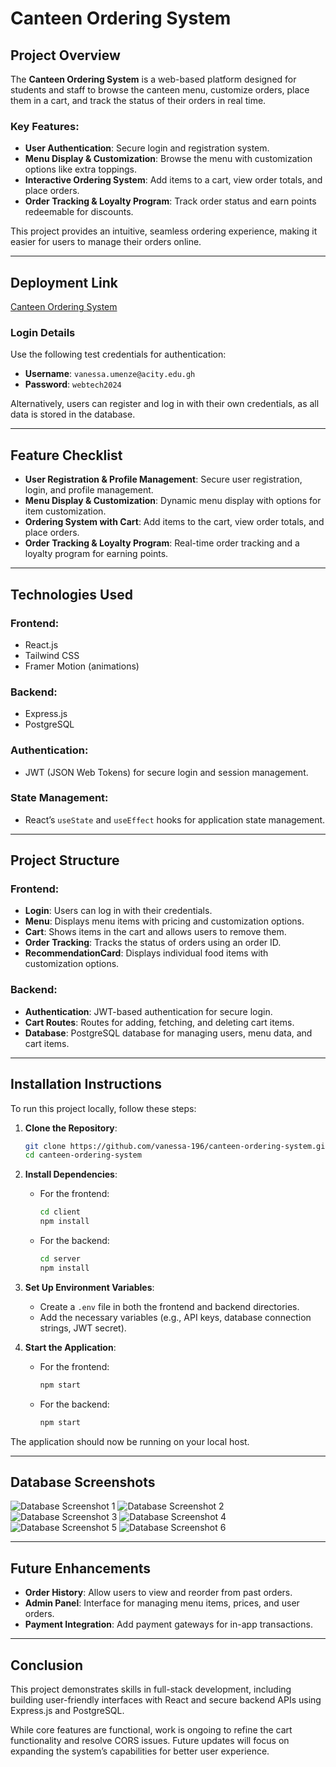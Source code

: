 # Canteen Ordering System

## Project Overview
The **Canteen Ordering System** is a web-based platform designed for students and staff to browse the canteen menu, customize orders, place them in a cart, and track the status of their orders in real time. 

### Key Features:
- **User Authentication**: Secure login and registration system.
- **Menu Display & Customization**: Browse the menu with customization options like extra toppings.
- **Interactive Ordering System**: Add items to a cart, view order totals, and place orders.
- **Order Tracking & Loyalty Program**: Track order status and earn points redeemable for discounts.

This project provides an intuitive, seamless ordering experience, making it easier for users to manage their orders online.

---

## Deployment Link
[Canteen Ordering System](https://canteen-ordering-system-two.vercel.app/login) 

### Login Details
Use the following test credentials for authentication:
- **Username**: `vanessa.umenze@acity.edu.gh`
- **Password**: `webtech2024`

Alternatively, users can register and log in with their own credentials, as all data is stored in the database.

---

## Feature Checklist
- **User Registration & Profile Management**: Secure user registration, login, and profile management.
- **Menu Display & Customization**: Dynamic menu display with options for item customization.
- **Ordering System with Cart**: Add items to the cart, view order totals, and place orders.
- **Order Tracking & Loyalty Program**: Real-time order tracking and a loyalty program for earning points.

---

## Technologies Used
### Frontend:
- React.js
- Tailwind CSS
- Framer Motion (animations)

### Backend:
- Express.js
- PostgreSQL

### Authentication:
- JWT (JSON Web Tokens) for secure login and session management.

### State Management:
- React’s `useState` and `useEffect` hooks for application state management.

---

## Project Structure
### Frontend:
- **Login**: Users can log in with their credentials.
- **Menu**: Displays menu items with pricing and customization options.
- **Cart**: Shows items in the cart and allows users to remove them.
- **Order Tracking**: Tracks the status of orders using an order ID.
- **RecommendationCard**: Displays individual food items with customization options.

### Backend:
- **Authentication**: JWT-based authentication for secure login.
- **Cart Routes**: Routes for adding, fetching, and deleting cart items.
- **Database**: PostgreSQL database for managing users, menu data, and cart items.

---

## Installation Instructions
To run this project locally, follow these steps:

1. **Clone the Repository**:
    ```bash
    git clone https://github.com/vanessa-196/canteen-ordering-system.git
    cd canteen-ordering-system
    ```

2. **Install Dependencies**:
    - For the frontend:
      ```bash
      cd client
      npm install
      ```
    - For the backend:
      ```bash
      cd server
      npm install
      ```

3. **Set Up Environment Variables**:
    - Create a `.env` file in both the frontend and backend directories.
    - Add the necessary variables (e.g., API keys, database connection strings, JWT secret).

4. **Start the Application**:
    - For the frontend:
      ```bash
      npm start
      ```
    - For the backend:
      ```bash
      npm start
      ```

The application should now be running on your local host.

---

## Database Screenshots
![Database Screenshot 1](https://github.com/user-attachments/assets/c35e2f4d-e9c2-4aa3-996c-192e491add43)
![Database Screenshot 2](https://github.com/user-attachments/assets/42448735-51a4-4e7a-b106-9e88d2e56a09)
![Database Screenshot 3](https://github.com/user-attachments/assets/92cba93c-e8ed-4bc1-aade-cd12646c14ba)
![Database Screenshot 4](https://github.com/user-attachments/assets/94afd380-2787-49e6-bfea-95282fef5459)
![Database Screenshot 5](https://github.com/user-attachments/assets/8482cd1f-c296-4228-b831-42330d72d3b2)
![Database Screenshot 6](https://github.com/user-attachments/assets/6bb1a2e6-2122-445d-8c19-c5a994912758)

---

## Future Enhancements
- **Order History**: Allow users to view and reorder from past orders.
- **Admin Panel**: Interface for managing menu items, prices, and user orders.
- **Payment Integration**: Add payment gateways for in-app transactions.

---

## Conclusion
This project demonstrates skills in full-stack development, including building user-friendly interfaces with React and secure backend APIs using Express.js and PostgreSQL. 

While core features are functional, work is ongoing to refine the cart functionality and resolve CORS issues. Future updates will focus on expanding the system’s capabilities for better user experience.
